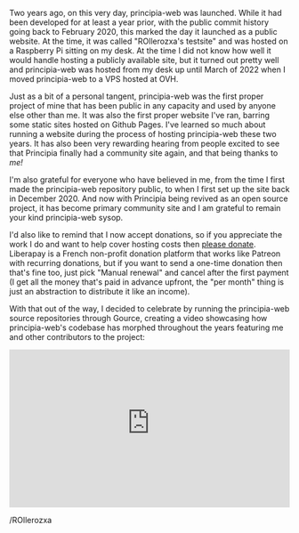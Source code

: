 Two years ago, on this very day, principia-web was launched. While it had been developed for at least a year prior, with the public commit history going back to February 2020, this marked the day it launched as a public website. At the time, it was called "ROllerozxa's testsite" and was hosted on a Raspberry Pi sitting on my desk. At the time I did not know how well it would handle hosting a publicly available site, but it turned out pretty well and principia-web was hosted from my desk up until March of 2022 when I moved principia-web to a VPS hosted at OVH.

Just as a bit of a personal tangent, principia-web was the first proper project of mine that has been public in any capacity and used by anyone else other than me. It was also the first proper website I've ran, barring some static sites hosted on Github Pages. I've learned so much about running a website during the process of hosting principia-web these two years. It has also been very rewarding hearing from people excited to see that Principia finally had a community site again, and that being thanks to *me!*

I'm also grateful for everyone who have believed in me, from the time I first made the principia-web repository public, to when I first set up the site back in December 2020. And now with Principia being revived as an open source project, it has become primary community site and I am grateful to remain your kind principia-web sysop.

I'd also like to remind that I now accept donations, so if you appreciate the work I do and want to help cover hosting costs then [please donate](https://liberapay.com/ROllerozxa). Liberapay is a French non-profit donation platform that works like Patreon with recurring donations, but if you want to send a one-time donation then that's fine too, just pick "Manual renewal" and cancel after the first payment (I get all the money that's paid in advance upfront, the "per month" thing is just an abstraction to distribute it like an income).

With that out of the way, I decided to celebrate by running the principia-web source repositories through Gource, creating a video showcasing how principia-web's codebase has morphed throughout the years featuring me and other contributors to the project:

<div style="position:relative;overflow:hidden;width:100%;padding-top:56.25%;"><iframe allow="accelerometer; autoplay; clipboard-write; encrypted-media; gyroscope; picture-in-picture" allowfullscreen style="position:absolute;top:0;left:0;bottom:0;right:0;width:100%;height:100%;" src="https://www.youtube-nocookie.com/embed/Py9nVYllQsc" frameborder="0"></iframe></div>

/ROllerozxa
